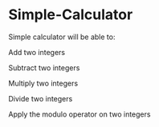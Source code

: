 # Simple-Calculator

Simple calculator will be able to:

Add two integers

Subtract two integers

Multiply two integers

Divide two integers

Apply the modulo operator on two integers
